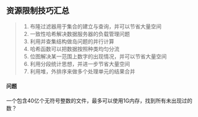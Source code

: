 ## 资源限制技巧汇总

> 1. 布隆过滤器用于集合的建立与查询，并可以节省大量空间
> 2. 一致性哈希解决数据服务器的负载管理问题
> 3. 利用并查集结构做岛问题的并行计算
> 4. 哈希函数可以把数据按照种类均匀分流
> 5. 位图解决某一范围上数字的出现情况，并可以节省大量空间
> 6. 利用分段统计思想，并进一步节省大量空间
> 7. 利用堆，外排序来做多个处理单元的结果合并



#### 问题

一个包含40亿个无符号整数的文件，最多可以使用1G内存，找到所有未出现过的数？